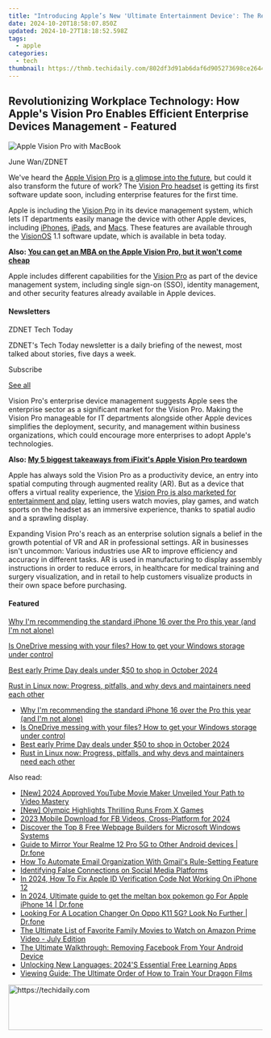 ```yaml
---
title: "Introducing Apple’s New 'Ultimate Entertainment Device': The Revolutionary Vision Pro"
date: 2024-10-20T18:58:07.850Z
updated: 2024-10-27T18:18:52.598Z
tags:
  - apple
categories:
  - tech
thumbnail: https://thmb.techidaily.com/802df3d91ab6daf6d905273698ce2644dd2e6aa605c087ae0dc1d7ad5065d08f.jpg
---
```


## Revolutionizing Workplace Technology: How Apple's Vision Pro Enables Efficient Enterprise Devices Management - Featured

![Apple Vision Pro with MacBook](https://www.zdnet.com/a/img/resize/2c4c14f97b804c264987874e9e5521cbb442ed83/2024/02/06/5f25dbb0-d90b-4a22-8467-d5b65a7793ac/dsc01204-2.jpg?auto=webp&width=1280)

June Wan/ZDNET

We've heard the [Apple Vision Pro](https://apple.sjv.io/c/159047/435031/7613?&sharedid=zdnet&partnerpropertyid=1980086&u=https%3A%2F%2Fwww.apple.com%2Fshop%2Fbuy-vision%2Fapple-vision-pro&subId1=zd-%5F%5FCOM%5FCLICK%5FID%5F%5F-dtp) is [a glimpse into the future](https://www.zdnet.com/article/i-tried-apple-vision-pro-for-a-weekend-and-here-are-my-3-biggest-takeaways/), but could it also transform the future of work? The [Vision Pro headset](https://www.zdnet.com/article/an-apple-store-employee-gave-me-a-surprising-reason-to-love-the-vision-pro/) is getting its first software update soon, including enterprise features for the first time. 

Apple is including the [Vision Pro](https://www.zdnet.com/article/apple-vision-pro-hands-on-buying-advice/) in its device management system, which lets IT departments easily manage the device with other Apple devices, including [iPhones](https://www.zdnet.com/article/best-iphone/), [iPads](https://www.zdnet.com/article/best-ipad/), and [Macs](https://www.zdnet.com/article/best-mac/). These features are available through the [VisionOS](https://www.zdnet.com/article/inside-visionos-18-things-developers-need-to-know-about-coding-for-apple-vision-pro/) 1.1 software update, which is available in beta today. 

**Also: [You can get an MBA on the Apple Vision Pro, but it won't come cheap](https://www.zdnet.com/article/you-can-get-an-mba-on-the-apple-vision-pro-but-it-wont-come-cheap/)**

Apple includes different capabilities for the [Vision Pro](https://www.zdnet.com/article/vision-pro-reviews-what-early-hands-on-reports-of-apples-3500-headset-tell-us/) as part of the device management system, including single sign-on (SSO), identity management, and other security features already available in Apple devices.

#### Newsletters

ZDNET Tech Today

ZDNET's Tech Today newsletter is a daily briefing of the newest, most talked about stories, five days a week.

 Subscribe

[See all](https://www.zdnet.com/newsletters/)

Vision Pro's enterprise device management suggests Apple sees the enterprise sector as a significant market for the Vision Pro. Making the Vision Pro manageable for IT departments alongside other Apple devices simplifies the deployment, security, and management within business organizations, which could encourage more enterprises to adopt Apple's technologies. 

**Also: [My 5 biggest takeaways from iFixit's Apple Vision Pro teardown](https://www.zdnet.com/article/my-5-biggest-takeaways-from-ifixits-apple-vision-pro-teardown/)**

Apple has always sold the Vision Pro as a productivity device, an entry into spatial computing through augmented reality (AR). But as a device that offers a virtual reality experience, the [Vision Pro is also marketed for entertainment and play](https://www.zdnet.com/article/apple-is-now-marketing-vision-pro-as-the-ultimate-entertainment-device/), letting users watch movies, play games, and watch sports on the headset as an immersive experience, thanks to spatial audio and a sprawling display. 

Expanding Vision Pro's reach as an enterprise solution signals a belief in the growth potential of VR and AR in professional settings. AR in businesses isn't uncommon: Various industries use AR to improve efficiency and accuracy in different tasks. AR is used in manufacturing to display assembly instructions in order to reduce errors, in healthcare for medical training and surgery visualization, and in retail to help customers visualize products in their own space before purchasing.

#### Featured

[Why I'm recommending the standard iPhone 16 over the Pro this year (and I'm not alone)](https://www.zdnet.com/article/why-im-recommending-the-standard-iphone-16-over-the-pro-this-year-and-im-not-alone/ "Why I'm recommending the standard iPhone 16 over the Pro this year (and I'm not alone)")

[Is OneDrive messing with your files? How to get your Windows storage under control](https://www.zdnet.com/article/is-onedrive-messing-with-your-files-how-to-get-your-windows-storage-under-control/ "Is OneDrive messing with your files? How to get your Windows storage under control")

[Best early Prime Day deals under $50 to shop in October 2024](https://www.zdnet.com/article/best-early-prime-day-deals-under-50/ "Best early Prime Day deals under $50 to shop in October 2024")

[Rust in Linux now: Progress, pitfalls, and why devs and maintainers need each other](https://www.zdnet.com/article/rust-in-linux-now-progress-pitfalls-and-why-devs-and-maintainers-need-each-other/ "Rust in Linux now: Progress, pitfalls, and why devs and maintainers need each other")

* [Why I'm recommending the standard iPhone 16 over the Pro this year (and I'm not alone)](https://www.zdnet.com/article/why-im-recommending-the-standard-iphone-16-over-the-pro-this-year-and-im-not-alone/ "Why I'm recommending the standard iPhone 16 over the Pro this year (and I'm not alone)")
* [Is OneDrive messing with your files? How to get your Windows storage under control](https://www.zdnet.com/article/is-onedrive-messing-with-your-files-how-to-get-your-windows-storage-under-control/ "Is OneDrive messing with your files? How to get your Windows storage under control")
* [Best early Prime Day deals under $50 to shop in October 2024](https://www.zdnet.com/article/best-early-prime-day-deals-under-50/ "Best early Prime Day deals under $50 to shop in October 2024")
* [Rust in Linux now: Progress, pitfalls, and why devs and maintainers need each other](https://www.zdnet.com/article/rust-in-linux-now-progress-pitfalls-and-why-devs-and-maintainers-need-each-other/ "Rust in Linux now: Progress, pitfalls, and why devs and maintainers need each other")

<ins class="adsbygoogle"
     style="display:block"
     data-ad-format="autorelaxed"
     data-ad-client="ca-pub-7571918770474297"
     data-ad-slot="1223367746"></ins>

<ins class="adsbygoogle"
     style="display:block"
     data-ad-client="ca-pub-7571918770474297"
     data-ad-slot="8358498916"
     data-ad-format="auto"
     data-full-width-responsive="true"></ins>

<span class="atpl-alsoreadstyle">Also read:</span>
<div><ul>
<li><a href="https://youtube-webster.techidaily.com/024-approved-youtube-movie-maker-unveiled-your-path-to-video-mastery/"><u>[New] 2024 Approved YouTube Movie Maker Unveiled Your Path to Video Mastery</u></a></li>
<li><a href="https://extra-skills.techidaily.com/new-olympic-highlights-thrilling-runs-from-x-games/"><u>[New] Olympic Highlights Thrilling Runs From X Games</u></a></li>
<li><a href="https://facebook-video-recording.techidaily.com/2023-mobile-download-for-fb-videos-cross-platform-for-2024/"><u>2023 Mobile Download for FB Videos, Cross-Platform for 2024</u></a></li>
<li><a href="https://techtrends.techidaily.com/discover-the-top-8-free-webpage-builders-for-microsoft-windows-systems/"><u>Discover the Top 8 Free Webpage Builders for Microsoft Windows Systems</u></a></li>
<li><a href="https://screen-mirror.techidaily.com/guide-to-mirror-your-realme-12-pro-5g-to-other-android-devices-drfone-by-drfone-android/"><u>Guide to Mirror Your Realme 12 Pro 5G to Other Android devices | Dr.fone</u></a></li>
<li><a href="https://techtrends.techidaily.com/how-to-automate-email-organization-with-gmails-rule-setting-feature/"><u>How To Automate Email Organization With Gmail's Rule-Setting Feature</u></a></li>
<li><a href="https://techtrends.techidaily.com/identifying-false-connections-on-social-media-platforms/"><u>Identifying False Connections on Social Media Platforms</u></a></li>
<li><a href="https://apple-account.techidaily.com/in-2024-how-to-fix-apple-id-verification-code-not-working-on-iphone-12-by-drfone-ios/"><u>In 2024, How To Fix Apple ID Verification Code Not Working On iPhone 12</u></a></li>
<li><a href="https://ios-pokemon-go.techidaily.com/in-2024-ultimate-guide-to-get-the-meltan-box-pokemon-go-for-apple-iphone-14-drfone-by-drfone-virtual-ios/"><u>In 2024, Ultimate guide to get the meltan box pokemon go For Apple iPhone 14 | Dr.fone</u></a></li>
<li><a href="https://fake-location.techidaily.com/looking-for-a-location-changer-on-oppo-k11-5g-look-no-further-drfone-by-drfone-virtual-android/"><u>Looking For A Location Changer On Oppo K11 5G? Look No Further | Dr.fone</u></a></li>
<li><a href="https://techtrends.techidaily.com/the-ultimate-list-of-favorite-family-movies-to-watch-on-amazon-prime-video-july-edition/"><u>The Ultimate List of Favorite Family Movies to Watch on Amazon Prime Video - July Edition</u></a></li>
<li><a href="https://technical-tips.techidaily.com/the-ultimate-walkthrough-removing-facebook-from-your-android-device/"><u>The Ultimate Walkthrough: Removing Facebook From Your Android Device</u></a></li>
<li><a href="https://techtrends.techidaily.com/unlocking-new-languages-2024s-essential-free-learning-apps/"><u>Unlocking New Languages: 2024'S Essential Free Learning Apps</u></a></li>
<li><a href="https://techtrends.techidaily.com/viewing-guide-the-ultimate-order-of-how-to-train-your-dragon-films/"><u>Viewing Guide: The Ultimate Order of How to Train Your Dragon Films</u></a></li>
</ul></div>

<!-- affiliate ads begin -->
<a href="https://appsumo.8odi.net/c/5597632/1062447/7443" target="_top" id="1062447">
  <img src="//a.impactradius-go.com/display-ad/7443-1062447" border="0" alt="https://techidaily.com" width="600" height="90"/>
</a>
<img height="0" width="0" src="https://appsumo.8odi.net/i/5597632/1062447/7443" style="position:absolute;visibility:hidden;" border="0" />
<!-- affiliate ads end -->

